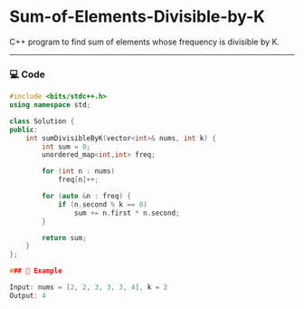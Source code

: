 # Sum-of-Elements-Divisible-by-K

C++ program to find sum of elements whose frequency is divisible by K.

---

### 💻 Code

```cpp
#include <bits/stdc++.h>
using namespace std;

class Solution {
public:
    int sumDivisibleByK(vector<int>& nums, int k) {
        int sum = 0;
        unordered_map<int,int> freq;

        for (int n : nums)
            freq[n]++;

        for (auto &n : freq) {
            if (n.second % k == 0)
                sum += n.first * n.second;
        }

        return sum;
    }
};

### 🧮 Example

Input: nums = [2, 2, 3, 3, 3, 4], k = 2  
Output: 4


